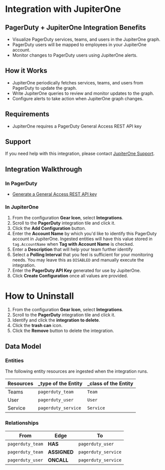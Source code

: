 # Integration with JupiterOne

## PagerDuty + JupiterOne Integration Benefits

- Visualize PagerDuty services, teams, and users in the JupiterOne graph.
- PagerDuty users will be mapped to employees in your JupiterOne account.
- Monitor changes to PagerDuty users using JupiterOne alerts.

## How it Works

- JupiterOne periodically fetches services, teams, and users from PagerDuty to
  update the graph.
- Write JupiterOne queries to review and monitor updates to the graph.
- Configure alerts to take action when JupiterOne graph changes.

## Requirements

- JupiterOne requires a PagerDuty General Access REST API key

## Support

If you need help with this integration, please contact
[JupiterOne Support](https://support.jupiterone.io).

## Integration Walkthrough

### In PagerDuty

- [Generate a General Access REST API key](https://support.pagerduty.com/docs/generating-api-keys#section-generating-a-general-access-rest-api-key)

### In JupiterOne

1. From the configuration **Gear Icon**, select **Integrations**.
2. Scroll to the **PagerDuty** integration tile and click it.
3. Click the **Add Configuration** button.
4. Enter the **Account Name** by which you'd like to identify this PagerDuty
   account in JupiterOne. Ingested entities will have this value stored in
   `tag.AccountName` when **Tag with Account Name** is checked.
5. Enter a **Description** that will help your team further identify
6. Select a **Polling Interval** that you feel is sufficient for your monitoring
   needs. You may leave this as `DISABLED` and manually execute the integration.
7. Enter the **PagerDuty API Key** generated for use by JupiterOne.
8. Click **Create Configuration** once all values are provided.

# How to Uninstall

1. From the configuration **Gear Icon**, select **Integrations**.
2. Scroll to the **PagerDuty** integration tile and click it.
3. Identify and click the **integration to delete**.
4. Click the **trash can** icon.
5. Click the **Remove** button to delete the integration.

## Data Model

### Entities

The following entity resources are ingested when the integration runs.

| Resources | \_type of the Entity | \_class of the Entity |
| --------- | -------------------- | --------------------- |
| Teams     | `pagerduty_team`     | `Team`                |
| User      | `pagerduty_user`     | `User`                |
| Service   | `pagerduty_service`  | `Service`             |

### Relationships

| From             | Edge         | To                  |
| ---------------- | ------------ | ------------------- |
| `pagerduty_team` | **HAS**      | `pagerduty_user`    |
| `pagerduty_team` | **ASSIGNED** | `pagerduty_service` |
| `pagerduty_user` | **ONCALL**   | `pagerduty_service` |
